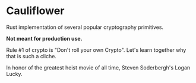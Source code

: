 # Cauliflower

Rust implementation of several popular cryptography primitives.

**Not meant for production use.**

Rule #1 of crypto is "Don't roll your own Crypto". Let's learn together why that is such a cliche.

In honor of the greatest heist movie of all time, Steven Soderbergh's Logan Lucky.
